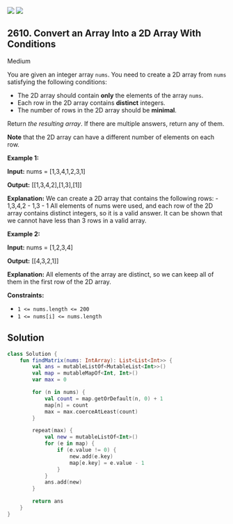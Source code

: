 [![](https://img.shields.io/github/stars/javadev/LeetCode-in-Kotlin?label=Stars&style=flat-square)](https://github.com/javadev/LeetCode-in-Kotlin)
[![](https://img.shields.io/github/forks/javadev/LeetCode-in-Kotlin?label=Fork%20me%20on%20GitHub%20&style=flat-square)](https://github.com/javadev/LeetCode-in-Kotlin/fork)

## 2610\. Convert an Array Into a 2D Array With Conditions

Medium

You are given an integer array `nums`. You need to create a 2D array from `nums` satisfying the following conditions:

*   The 2D array should contain **only** the elements of the array `nums`.
*   Each row in the 2D array contains **distinct** integers.
*   The number of rows in the 2D array should be **minimal**.

Return _the resulting array_. If there are multiple answers, return any of them.

**Note** that the 2D array can have a different number of elements on each row.

**Example 1:**

**Input:** nums = [1,3,4,1,2,3,1]

**Output:** [[1,3,4,2],[1,3],[1]]

**Explanation:** We can create a 2D array that contains the following rows: - 1,3,4,2 - 1,3 - 1 All elements of nums were used, and each row of the 2D array contains distinct integers, so it is a valid answer. It can be shown that we cannot have less than 3 rows in a valid array.

**Example 2:**

**Input:** nums = [1,2,3,4]

**Output:** [[4,3,2,1]]

**Explanation:** All elements of the array are distinct, so we can keep all of them in the first row of the 2D array.

**Constraints:**

*   `1 <= nums.length <= 200`
*   `1 <= nums[i] <= nums.length`

## Solution

```kotlin
class Solution {
    fun findMatrix(nums: IntArray): List<List<Int>> {
        val ans = mutableListOf<MutableList<Int>>()
        val map = mutableMapOf<Int, Int>()
        var max = 0

        for (n in nums) {
            val count = map.getOrDefault(n, 0) + 1
            map[n] = count
            max = max.coerceAtLeast(count)
        }

        repeat(max) {
            val new = mutableListOf<Int>()
            for (e in map) {
                if (e.value != 0) {
                    new.add(e.key)
                    map[e.key] = e.value - 1
                }
            }
            ans.add(new)
        }

        return ans
    }
}
```